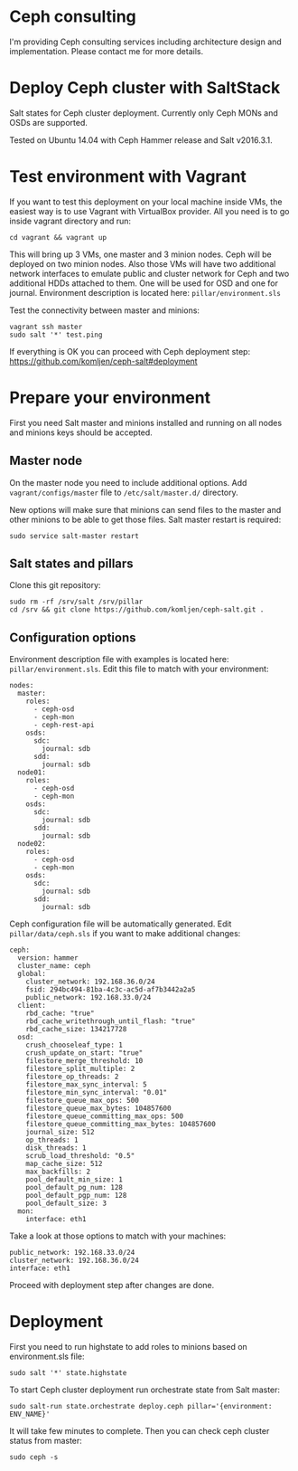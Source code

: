 Ceph consulting
=========

I'm providing Ceph consulting services including architecture design and implementation.
Please contact me for more details.

Deploy Ceph cluster with SaltStack
=========

Salt states for Ceph cluster deployment. Currently only Ceph MONs and OSDs are supported.

Tested on Ubuntu 14.04 with Ceph Hammer release and Salt v2016.3.1.

Test environment with Vagrant
==============

If you want to test this deployment on your local machine inside VMs, the easiest way is to use Vagrant with VirtualBox provider. All you need is to go inside vagrant directory and run:
```
cd vagrant && vagrant up
```
This will bring up 3 VMs, one master and 3 minion nodes. Ceph will be deployed on two minion nodes. Also those VMs will have two additional network interfaces to emulate public and cluster network for Ceph and two additional HDDs attached to them. One will be used for OSD and one for journal. Environment description is located here: ```pillar/environment.sls```

Test the connectivity between master and minions:
```
vagrant ssh master
sudo salt '*' test.ping
``` 
If everything is OK you can proceed with Ceph deployment step: https://github.com/komljen/ceph-salt#deployment

Prepare your environment
==============

First you need Salt master and minions installed and running on all nodes and minions keys should be accepted.

Master node
--------------

On the master node you need to include additional options. Add ```vagrant/configs/master``` file to ```/etc/salt/master.d/``` directory.

New options will make sure that minions can send files to the master and other minions to be able to get those files. Salt master restart is required:
```
sudo service salt-master restart
```
Salt states and pillars
--------------

Clone this git repository:
```
sudo rm -rf /srv/salt /srv/pillar
cd /srv && git clone https://github.com/komljen/ceph-salt.git .
```
Configuration options
--------------

Environment description file with examples is located here: ```pillar/environment.sls```. Edit this file to match with your environment:
```
nodes:
  master:
    roles:
      - ceph-osd
      - ceph-mon
      - ceph-rest-api
    osds:
      sdc:
        journal: sdb
      sdd:
        journal: sdb
  node01:
    roles:
      - ceph-osd
      - ceph-mon
    osds:
      sdc:
        journal: sdb
      sdd:
        journal: sdb
  node02:
    roles:
      - ceph-osd
      - ceph-mon
    osds:
      sdc:
        journal: sdb
      sdd:
        journal: sdb
```
Ceph configuration file will be automatically generated. Edit ```pillar/data/ceph.sls``` if you want to make additional changes:
```
ceph:
  version: hammer
  cluster_name: ceph
  global:
    cluster_network: 192.168.36.0/24
    fsid: 294bc494-81ba-4c3c-ac5d-af7b3442a2a5
    public_network: 192.168.33.0/24
  client:
    rbd_cache: "true"
    rbd_cache_writethrough_until_flash: "true"
    rbd_cache_size: 134217728
  osd:
    crush_chooseleaf_type: 1
    crush_update_on_start: "true"
    filestore_merge_threshold: 10
    filestore_split_multiple: 2
    filestore_op_threads: 2
    filestore_max_sync_interval: 5
    filestore_min_sync_interval: "0.01"
    filestore_queue_max_ops: 500
    filestore_queue_max_bytes: 104857600
    filestore_queue_committing_max_ops: 500
    filestore_queue_committing_max_bytes: 104857600
    journal_size: 512
    op_threads: 1
    disk_threads: 1
    scrub_load_threshold: "0.5"
    map_cache_size: 512
    max_backfills: 2
    pool_default_min_size: 1
    pool_default_pg_num: 128
    pool_default_pgp_num: 128
    pool_default_size: 3
  mon:
    interface: eth1
```
Take a look at those options to match with your machines:
```
public_network: 192.168.33.0/24
cluster_network: 192.168.36.0/24
interface: eth1
```
Proceed with deployment step after changes are done.

Deployment
==============

First you need to run highstate to add roles to minions based on environment.sls file:
```
sudo salt '*' state.highstate
```
To start Ceph cluster deployment run orchestrate state from Salt master:
```
sudo salt-run state.orchestrate deploy.ceph pillar='{environment: ENV_NAME}'
``` 
It will take few minutes to complete. Then you can check ceph cluster status from master:
```
sudo ceph -s
```
